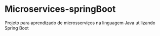 # Microservices-springBoot
Projeto para aprendizado de microsserviços na linguagem Java utilizando Spring Boot
